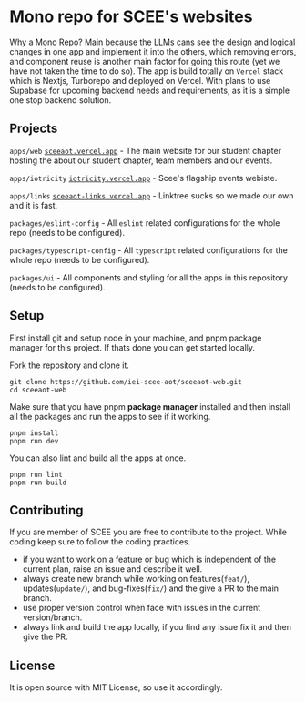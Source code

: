 # Mono repo for SCEE's websites

Why a Mono Repo? Main because the LLMs cans see the design and logical changes in one app and implement it into the others, which removing errors, and component reuse is another main factor for going this route (yet we have not taken the time to do so). The app is build totally on `Vercel` stack which is Nextjs, Turborepo and deployed on Vercel. With plans to use Supabase for upcoming backend needs and requirements, as it is a simple one stop backend solution.

## Projects

`apps/web` [`sceeaot.vercel.app`](sceeaot.vercel.app) - The main website for our student chapter hosting the about our student chapter, team members and our events.

`apps/iotricity` [`iotricity.vercel.app`](iotricity.vercel.app) - Scee's flagship events webiste.

`apps/links` [`sceeaot-links.vercel.app`](sceeaot-links.vercel.app) - Linktree sucks so we made our own and it is fast.

`packages/eslint-config` - All `eslint` related configurations for the whole repo (needs to be configured).

`packages/typescript-config` - All `typescript` related configurations for the whole repo (needs to be configured).

`packages/ui` - All components and styling for all the apps in this repository (needs to be configured).

## Setup

First install git and setup node in your machine, and pnpm package manager for this project. If thats done you can get started locally.

Fork the repository and clone it.

```
git clone https://github.com/iei-scee-aot/sceeaot-web.git
cd sceeaot-web
```

Make sure that you have pnpm **package manager** installed and then install all the packages and run the apps to see if it working.

```
pnpm install
pnpm run dev
```

You can also lint and build all the apps at once.

```
pnpm run lint
pnpm run build
```

## Contributing

If you are member of SCEE you are free to contribute to the project. While coding keep sure to follow the coding practices.

- if you want to work on a feature or bug which is independent of the current plan, raise an issue and describe it well.
- always create new branch while working on features(`feat/`), updates(`update/`), and bug-fixes(`fix/`) and the give a PR to the main branch.
- use proper version control when face with issues in the current version/branch.
- always link and build the app locally, if you find any issue fix it and then give the PR.

## License

It is open source with MIT License, so use it accordingly.
